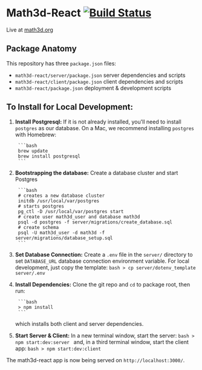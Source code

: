 # Math3d-React [![Build Status](https://travis-ci.com/ChristopherChudzicki/math3d-react.svg?branch=master)](https://travis-ci.com/ChristopherChudzicki/math3d-react)

Live at [math3d.org](https://www.math3d.org)

## Package Anatomy

This repository has three `package.json` files:

- `math3d-react/server/package.json` server dependencies and scripts
- `math3d-react/client/package.json` client dependencies and scripts
- `math3d-react/package.json` deployment & development scripts


## To Install for Local Development:

1. **Install Postgresql:** If it is not already installed, you'll need to install `postgres` as our database. On a Mac, we recommend installing `postgres` with Homebrew:

        ```bash
        brew update
        brew install postgresql
        ```

1. **Bootstrapping the database:** Create a database cluster and start Postgres 

        ```bash
        # creates a new database cluster
        initdb /usr/local/var/postgres
        # starts postgres
        pg_ctl -D /usr/local/var/postgres start
        # create user math3d_user and database math3d
        psql -d postgres -f server/migrations/create_database.sql
        # create schema
        psql -U math3d_user -d math3d -f server/migrations/database_setup.sql
        ```

1. **Set Database Connection:** Create a `.env` file in the `server/` directory to set `DATABASE_URL` database connection environment variable. For local development, just copy the template:
        ```bash
        > cp server/dotenv_template server/.env
        ```

1. **Install Dependencies:** Clone the git repo and `cd` to package root, then run:

        ```bash
        > npm install
        ```
    which installs both client and server dependencies.


1. **Start Server & Client:** In a new terminal window, start the server:
        ```bash
        > npm start:dev:server
        ```
    and, in a third terminal window, start the client app:
        ```bash
        > npm start:dev:client
        ```

The math3d-react app is now being served on `http://localhost:3000/`.
